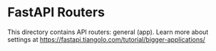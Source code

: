 # FastAPI Routers

This directory contains API routers: general (app).
Learn more about settings at https://fastapi.tiangolo.com/tutorial/bigger-applications/
